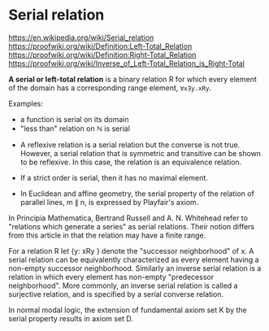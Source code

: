 # Serial relation

https://en.wikipedia.org/wiki/Serial_relation
https://proofwiki.org/wiki/Definition:Left-Total_Relation
https://proofwiki.org/wiki/Definition:Right-Total_Relation
https://proofwiki.org/wiki/Inverse_of_Left-Total_Relation_is_Right-Total


**A serial or left-total relation** is a binary relation R for which every element of the domain has a corresponding range element, `∀x∃y.xRy`.

Examples:
- a function is serial on its domain
- "less than" relation on ℕ is serial

* A reflexive relation is a serial relation but the converse is not true. However, a serial relation that is symmetric and transitive can be shown to be reflexive. In this case, the relation is an equivalence relation.

* If a strict order is serial, then it has no maximal element.

* In Euclidean and affine geometry, the serial property of the relation of parallel lines, m ∥ n, is expressed by Playfair's axiom.

In Principia Mathematica, Bertrand Russell and A. N. Whitehead refer to "relations which generate a series" as serial relations. Their notion differs from this article in that the relation may have a finite range.

For a relation R let {y: xRy } denote the "successor neighborhood" of x. A serial relation can be equivalently characterized as every element having a non-empty successor neighborhood. Similarly an inverse serial relation is a relation in which every element has non-empty "predecessor neighborhood". More commonly, an inverse serial relation is called a surjective relation, and is specified by a serial converse relation.

In normal modal logic, the extension of fundamental axiom set K by the serial property results in axiom set D.
